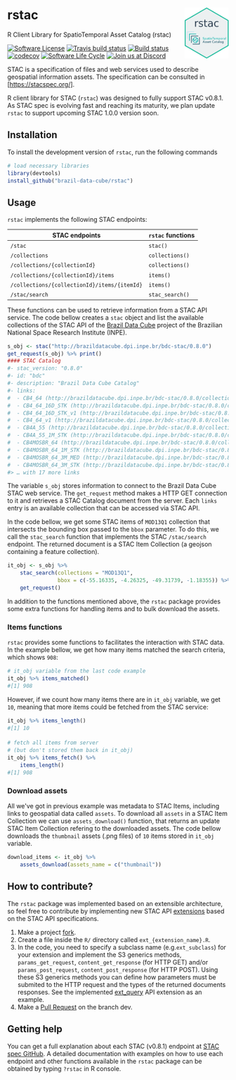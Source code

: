 # rstac <img src="inst/extdata/img/logo.png" align="right" width="100" />
R Client Library for SpatioTemporal Asset Catalog (rstac)

[![Software License](https://img.shields.io/badge/license-MIT-green)](https://github.com/brazil-data-cube/rstac/blob/master/LICENSE) [![Travis build status](https://travis-ci.com/OldLipe/rstac.svg?branch=master)](https://travis-ci.com/OldLipe/rstac) [![Build status](https://ci.appveyor.com/api/projects/status/73w7h6u46l1587jj?svg=true)](https://ci.appveyor.com/project/OldLipe/stac-r) [![codecov](https://codecov.io/gh/OldLipe/stac.R/branch/master/graph/badge.svg)](https://codecov.io/gh/OldLipe/rstac) [![Software Life Cycle](https://img.shields.io/badge/lifecycle-maturing-blue.svg)](https://www.tidyverse.org/lifecycle/#maturing) [![Join us at Discord](https://img.shields.io/discord/689541907621085198?logo=discord&logoColor=ffffff&color=7389D8)](https://discord.com/channels/689541907621085198#)

STAC is a specification of files and web services used to describe geospatial 
information assets. The specification can be consulted in 
[https://stacspec.org/].

R client library for STAC (`rstac`) was designed to fully support STAC v0.8.1. 
As STAC spec is evolving fast and reaching its maturity, we plan update `rstac` 
to support upcoming STAC 1.0.0 version soon.

## Installation

To install the development version of `rstac`, run the following commands

```R
# load necessary libraries
library(devtools)
install_github("brazil-data-cube/rstac")
```

## Usage

`rstac` implements the following STAC endpoints:

| STAC endpoints                               | `rstac` functions |
|----------------------------------------------|-------------------|
| `/stac`                                      | `stac()`          |
| `/collections`                               | `collections()`   |
| `/collections/{collectionId}`                | `collections()`   |
| `/collections/{collectionId}/items`          | `items()`         |
| `/collections/{collectionId}/items/{itemId}` | `items()`         |
| `/stac/search`                               | `stac_search()`   |


These functions can be used to retrieve information from a STAC API service.
The code bellow creates a `stac` object and list the available collections of 
the STAC API of the [Brazil Data Cube](http://brazildatacube.org/) project of 
the Brazilian National Space Research Institute (INPE).

```R
s_obj <- stac("http://brazildatacube.dpi.inpe.br/bdc-stac/0.8.0")
get_request(s_obj) %>% print()
#### STAC Catalog
#- stac_version: "0.8.0"
#- id: "bdc"
#- description: "Brazil Data Cube Catalog"
#- links:
#  - CB4_64 (http://brazildatacube.dpi.inpe.br/bdc-stac/0.8.0/collections/CB4_64)
#  - CB4_64_16D_STK (http://brazildatacube.dpi.inpe.br/bdc-stac/0.8.0/collections/CB4_64_16D_STK)
#  - CB4_64_16D_STK_v1 (http://brazildatacube.dpi.inpe.br/bdc-stac/0.8.0/collections/CB4_64_16D_STK_v1)
#  - CB4_64_v1 (http://brazildatacube.dpi.inpe.br/bdc-stac/0.8.0/collections/CB4_64_v1)
#  - CB4A_55 (http://brazildatacube.dpi.inpe.br/bdc-stac/0.8.0/collections/CB4A_55)
#  - CB4A_55_1M_STK (http://brazildatacube.dpi.inpe.br/bdc-stac/0.8.0/collections/CB4A_55_1M_STK)
#  - CB4MOSBR_64 (http://brazildatacube.dpi.inpe.br/bdc-stac/0.8.0/collections/CB4MOSBR_64)
#  - CB4MOSBR_64_1M_STK (http://brazildatacube.dpi.inpe.br/bdc-stac/0.8.0/collections/CB4MOSBR_64_1M_STK)
#  - CB4MOSBR_64_3M_MED (http://brazildatacube.dpi.inpe.br/bdc-stac/0.8.0/collections/CB4MOSBR_64_3M_MED)
#  - CB4MOSBR_64_3M_STK (http://brazildatacube.dpi.inpe.br/bdc-stac/0.8.0/collections/CB4MOSBR_64_3M_STK)
#> … with 17 more links
```

The variable `s_obj` stores information to connect to the Brazil Data 
Cube STAC web service. The `get_request` method makes a HTTP GET connection
to it and retrieves a STAC Catalog document from the server. Each `links` 
entry is an available collection that can be accessed via STAC API.

In the code bellow, we get some STAC items of `MOD13Q1` collection that
intersects the bounding box passed to the `bbox` parameter. To do this, we
call the `stac_search` function that implements the STAC `/stac/search` 
endpoint. The returned document is a STAC Item Collection (a geojson 
containing a feature collection).

```R
it_obj <- s_obj %>% 
    stac_search(collections = "MOD13Q1",
                bbox = c(-55.16335, -4.26325, -49.31739, -1.18355)) %>%
    get_request()
```

In addition to the functions mentioned above, the `rstac` package provides some 
extra functions for handling items and to bulk download the assets.

### Items functions

`rstac` provides some functions to facilitates the interaction with STAC data.
In the example bellow, we get how many items matched the search criteria, 
which shows `908`:

```R
# it_obj variable from the last code example
it_obj %>% items_matched()
#[1] 908
```

However, if we count how many items there are in `it_obj` variable, we get `10`,
meaning that more items could be fetched from the STAC service:

```R
it_obj %>% items_length()
#[1] 10

# fetch all items from server 
# (but don't stored them back in it_obj)
it_obj %>% items_fetch() %>%
    items_length()
#[1] 908
```

### Download assets

All we've got in previous example was metadata to STAC Items, including
links to geospatial data called `assets`. To download all `assets` in a
STAC Item Collection we can use `assets_download()` function, that returns
an update STAC Item Collection refering to the downloaded assets. The code
bellow downloads the `thumbnail` assets (.png files) of `10` items stored in
`it_obj` variable.

```R
download_items <- it_obj %>% 
    assets_download(assets_name = c("thumbnail"))
```

## How to contribute?

The `rstac` package was implemented based on an extensible architecture, so 
feel free to contribute by implementing new STAC API 
[extensions](https://github.com/radiantearth/stac-spec/tree/v0.8.1/api-spec/extensions) 
based on the STAC API specifications.

1. Make a project
[fork](https://docs.github.com/en/github/getting-started-with-github/fork-a-repo).
2. Create a file inside the `R/` directory called `ext_{extension_name}.R`.
3. In the code, you need to specify a subclass name (e.g.`ext_subclass`) for 
your extension and implement the S3 generics methods, `params_get_request`, 
`content_get_response` (for HTTP GET) and/or `params_post_request`, 
`content_post_response` (for HTTP POST). Using these S3 generics methods you 
can define how parameters must be submited to the HTTP request and the types 
of the returned documents responses. See the implemented [ext_query](https://github.com/OldLipe/rstac/blob/master/R/extension_query.R) 
API extension as an example.  
4. Make a [Pull Request](https://docs.github.com/en/github/collaborating-with-issues-and-pull-requests/creating-a-pull-request) on the branch dev.

## Getting help

You can get a full explanation about each STAC (v0.8.1) endpoint at [STAC spec GitHub](https://github.com/radiantearth/stac-spec/tree/v0.8.1). A detailed
documentation with examples on how to use each endpoint and other functions
available in the `rstac` package can be obtained by typing `?rstac` in R 
console.
